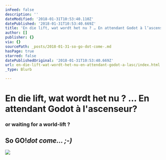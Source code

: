 ```yaml
---
inFeed: false
description: ''
dateModified: '2018-01-31T10:53:40.110Z'
datePublished: '2018-01-31T10:53:40.669Z'
title: 'En die lift, wat wordt het nu ? … En attendant Godot à l’ascenseur?'
author: []
publisher: {}
via: {}
sourcePath: _posts/2018-01-31-so-go-dot-come-.md
hasPage: true
starred: false
datePublishedOriginal: '2018-01-31T10:53:40.669Z'
url: en-die-lift-wat-wordt-het-nu-en-attendant-godot-a-lasc/index.html
_type: Blurb

---
```

# En die lift, wat wordt het nu ? ... En attendant Godot à l'ascenseur?

### or waiting for a world-lift ?

## So GO!_dot come... ;-)_
![](https://the-grid-user-content.s3-us-west-2.amazonaws.com/bfc2d053-c113-4998-b6a0-7f1a42844046.jpg)